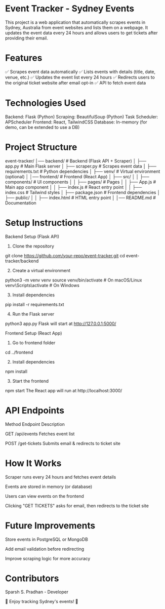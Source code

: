 # Event Tracker - Sydney Events

This project is a web application that automatically scrapes events in Sydney, Australia from event websites and lists them on a webpage. It updates the event data every 24 hours and allows users to get tickets after providing their email.

# Features

✅ Scrapes event data automatically
✅ Lists events with details (title, date, venue, etc.)
✅ Updates the event list every 24 hours
✅ Redirects users to the original ticket website after email opt-in
✅ API to fetch event data

# Technologies Used

Backend: Flask (Python)
Scraping: BeautifulSoup (Python)
Task Scheduler: APScheduler
Frontend: React, TailwindCSS
Database: In-memory (for demo, can be extended to use a DB)

# Project Structure


event-tracker/
│── backend/             # Backend (Flask API + Scraper)
│   ├── app.py           # Main Flask server
│   ├── scraper.py       # Scrapes event data
│   ├── requirements.txt # Python dependencies
│   ├── venv/            # Virtual environment (optional)
│
│── frontend/            # Frontend (React App)
│   ├── src/
│   │   ├── components/  # UI components
│   │   ├── pages/       # Pages
│   │   ├── App.js       # Main app component
│   │   ├── index.js     # React entry point
│   │   ├── index.css    # Tailwind styles
│   ├── package.json     # Frontend dependencies
│   ├── public/
│   │   ├── index.html   # HTML entry point
│
│── README.md            # Documentation

# Setup Instructions

Backend Setup (Flask API)

1. Clone the repository

git clone https://github.com/your-repo/event-tracker.git
cd event-tracker/backend

2. Create a virtual environment

python3 -m venv venv
source venv/bin/activate  # On macOS/Linux
venv\Scripts\activate     # On Windows

3. Install dependencies

pip install -r requirements.txt

4. Run the Flask server

python3 app.py
Flask will start at http://127.0.0.1:5000/

Frontend Setup (React App)

1. Go to frontend folder

cd ../frontend

2. Install dependencies

npm install

3. Start the frontend

npm start
The React app will run at http://localhost:3000/

# API Endpoints

Method	Endpoint	Description

GET	/api/events	Fetches event list

POST	/get-tickets	Submits email & redirects to ticket site

# How It Works

Scraper runs every 24 hours and fetches event details

Events are stored in memory (or database)

Users can view events on the frontend

Clicking "GET TICKETS" asks for email, then redirects to the ticket site

# Future Improvements

Store events in PostgreSQL or MongoDB

Add email validation before redirecting

Improve scraping logic for more accuracy

# Contributors

Sparsh S. Pradhan - Developer

🚀 Enjoy tracking Sydney's events! 🎉
